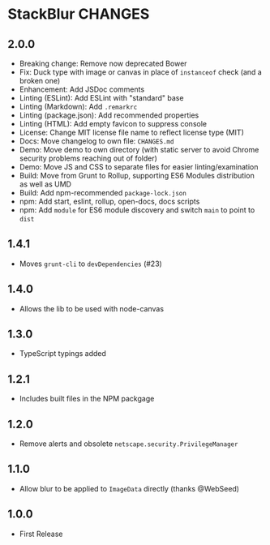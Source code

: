 # StackBlur CHANGES

## 2.0.0

- Breaking change: Remove now deprecated Bower
- Fix: Duck type with image or canvas in place of `instanceof` check
    (and a broken one)
- Enhancement: Add JSDoc comments
- Linting (ESLint): Add ESLint with "standard" base
- Linting (Markdown): Add `.remarkrc`
- Linting (package.json): Add recommended properties
- Linting (HTML): Add empty favicon to suppress console
- License: Change MIT license file name to reflect license type (MIT)
- Docs: Move changelog to own file: `CHANGES.md`
- Demo: Move demo to own directory (with static server to avoid Chrome
    security problems reaching out of folder)
- Demo: Move JS and CSS to separate files for easier linting/examination
- Build: Move from Grunt to Rollup, supporting ES6 Modules distribution
    as well as UMD
- Build: Add npm-recommended `package-lock.json`
- npm: Add start, eslint, rollup, open-docs, docs scripts
- npm: Add `module` for ES6 module discovery and switch `main` to point
    to `dist`

## 1.4.1

- Moves `grunt-cli` to `devDependencies` (#23)

## 1.4.0

- Allows the lib to be used with node-canvas

## 1.3.0

- TypeScript typings added

## 1.2.1

- Includes built files in the NPM packgage

## 1.2.0

- Remove alerts and obsolete `netscape.security.PrivilegeManager`

## 1.1.0

- Allow blur to be applied to `ImageData` directly (thanks @WebSeed)

## 1.0.0

- First Release
